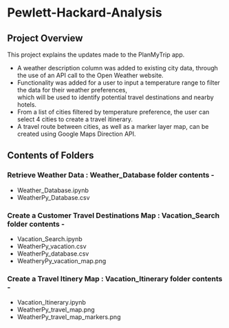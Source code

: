 # Pewlett-Hackard-Analysis

## Project Overview
This project explains the updates made to the PlanMyTrip app.  
- A weather description column was added to existing city data, through the use of an API call to the Open Weather website.
- Functionality was added for a user to input a temperature range to filter the data for their weather preferences, \
    which will be used to identify potential travel destinations and nearby hotels.
- From a list of cities filtered by temperature preference, the user can select 4 cities to create a travel itinerary.
- A travel route between cities, as well as a marker layer map, can be created using Google Maps Direction API.

## Contents of Folders

### Retrieve Weather Data : Weather_Database folder contents - 
  - Weather_Database.ipynb
  - WeatherPy_Database.csv

### Create a Customer Travel Destinations Map : Vacation_Search folder contents - 
  - Vacation_Search.ipynb
  - WeatherPy_vacation.csv
  - WeatherPy_database.csv
  - WeatheryPy_vacation_map.png

### Create a Travel Itinery Map : Vacation_Itinerary folder contents - 
  - Vacation_Itinerary.ipynb
  - WeatherPy_travel_map.png
  - WeatherPy_travel_map_markers.png
